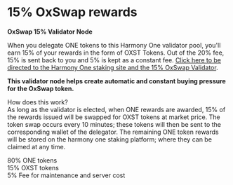 # 15% OxSwap rewards

**OxSwap 15% Validator Node**

When you delegate ONE tokens to this Harmony One validator pool, you'll earn 15% of your rewards in the form of OXST Tokens.  Out of the 20% fee, 15% is sent back to you and 5% is kept as a constant fee.  [Click here to be directed to the Harmony One staking site and the 15% OxSwap Validator](https://staking.harmony.one/validators/mainnet/one1p2e0a0806jv8tqr37k7c8k67zgfjwtzpf9apv2).

**This validator node helps create automatic and constant buying pressure for the OxSwap token.** &#x20;

How does this work?\
As long as the validator is elected, when ONE rewards are awarded, 15% of the rewards issued will be swapped for OXST tokens at market price.  The token swap occurs every 10 minutes; these tokens will then be sent to the corresponding wallet of the delegator.  The remaining ONE token rewards will be stored on the harmony one staking platform; where they can be claimed at any time.

80% ONE tokens\
15% OXST tokens\
5%  Fee for maintenance and server cost

